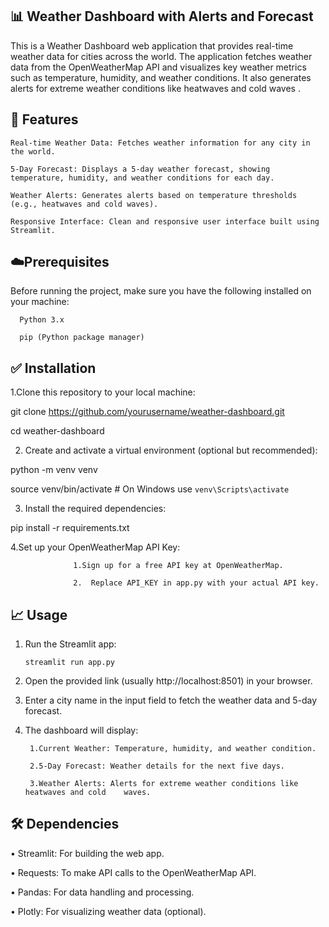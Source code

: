 ## 📊 Weather Dashboard with Alerts and Forecast

This is a Weather Dashboard web application that provides real-time weather data for cities across the world. The application fetches weather data from the OpenWeatherMap API and visualizes key weather metrics such as temperature, humidity, and weather conditions. It also generates alerts for extreme weather conditions like heatwaves and cold waves
.
## 🚀 Features

    Real-time Weather Data: Fetches weather information for any city in the world.

    5-Day Forecast: Displays a 5-day weather forecast, showing temperature, humidity, and weather conditions for each day.

    Weather Alerts: Generates alerts based on temperature thresholds (e.g., heatwaves and cold waves).

    Responsive Interface: Clean and responsive user interface built using Streamlit.

## ☁️Prerequisites

Before running the project, make sure you have the following installed on your machine:

      Python 3.x

      pip (Python package manager)

## ✅ Installation

1.Clone this repository to your local machine:

git clone https://github.com/yourusername/weather-dashboard.git

cd weather-dashboard

2. Create and activate a virtual environment (optional but recommended):

python -m venv venv

source venv/bin/activate   # On Windows use `venv\Scripts\activate`

3. Install the required dependencies:

pip install -r requirements.txt

4.Set up your OpenWeatherMap API Key:

                  1.Sign up for a free API key at OpenWeatherMap.

                  2.  Replace API_KEY in app.py with your actual API key.

## 📈 Usage

1.	Run the Streamlit app:
        
        streamlit run app.py

2.	Open the provided link (usually http://localhost:8501) in your browser.

3.	Enter a city name in the input field to fetch the weather data and 5-day forecast.

4.	The dashboard will display:

         1.Current Weather: Temperature, humidity, and weather condition.
  	
         2.5-Day Forecast: Weather details for the next five days.
  	
         3.Weather Alerts: Alerts for extreme weather conditions like heatwaves and cold    waves.
         
## 🛠️ Dependencies

 •	Streamlit: For building the web app.

 •	Requests: To make API calls to the OpenWeatherMap API.

 •	Pandas: For data handling and processing.

 •	Plotly: For visualizing weather data (optional).





